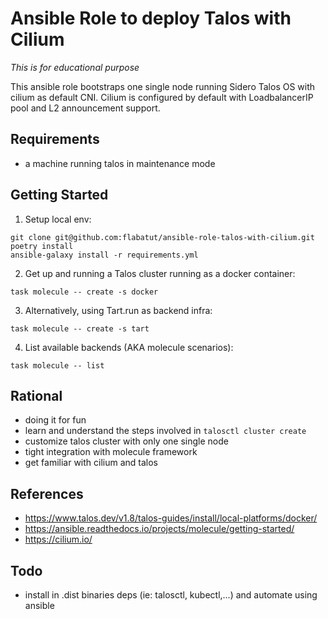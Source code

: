 # Ansible Role to deploy Talos with Cilium

*This is for educational purpose*

This ansible role bootstraps one single node running Sidero Talos OS with cilium as default CNI. Cilium is configured by default with LoadbalancerIP pool and L2 announcement support.

## Requirements

- a machine running talos in maintenance mode

## Getting Started

1. Setup local env:
```
git clone git@github.com:flabatut/ansible-role-talos-with-cilium.git
poetry install
ansible-galaxy install -r requirements.yml
```

2. Get up and running a Talos cluster running as a docker container:

```
task molecule -- create -s docker
```

3. Alternatively, using Tart.run as backend infra:

```
task molecule -- create -s tart
```

4. List available backends (AKA molecule scenarios):

```
task molecule -- list
```

## Rational

- doing it for fun
- learn and understand the steps involved in `talosctl cluster create`
- customize talos cluster with only one single node
- tight integration with molecule framework
- get familiar with cilium and talos

## References

- https://www.talos.dev/v1.8/talos-guides/install/local-platforms/docker/
- https://ansible.readthedocs.io/projects/molecule/getting-started/
- https://cilium.io/

## Todo

- install in .dist binaries deps (ie: talosctl, kubectl,...) and automate using ansible
